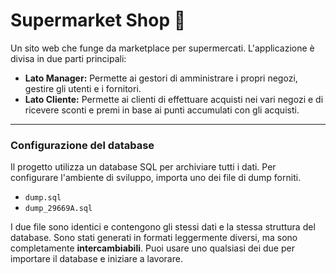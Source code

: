 # Supermarket Shop 🛒

Un sito web che funge da marketplace per supermercati. L'applicazione è divisa in due parti principali:

* **Lato Manager:** Permette ai gestori di amministrare i propri negozi, gestire gli utenti e i fornitori.
* **Lato Cliente:** Permette ai clienti di effettuare acquisti nei vari negozi e di ricevere sconti e premi in base ai punti accumulati con gli acquisti.

---

### Configurazione del database

Il progetto utilizza un database SQL per archiviare tutti i dati. Per configurare l'ambiente di sviluppo, importa uno dei file di dump forniti.

* `dump.sql`
* `dump_29669A.sql`

I due file sono identici e contengono gli stessi dati e la stessa struttura del database. Sono stati generati in formati leggermente diversi, ma sono completamente **intercambiabili**. Puoi usare uno qualsiasi dei due per importare il database e iniziare a lavorare.